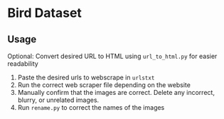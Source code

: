 # Bird Dataset


## Usage
Optional: Convert desired URL to HTML using ```url_to_html.py``` for easier readability
1. Paste the desired urls to webscrape in ```urlstxt```
2. Run the correct web scraper file depending on the website  
3. Manually confirm that the images are correct. Delete any incorrect, blurry, or unrelated images. 
4. Run ```rename.py``` to correct the names of the images
